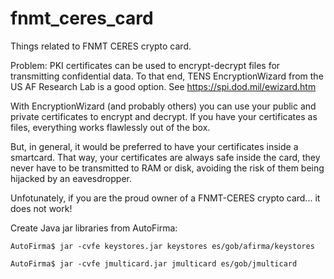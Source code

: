 # fnmt_ceres_card
Things related to FNMT CERES crypto card.

Problem: PKI certificates can be used to encrypt-decrypt files for transmitting confidential data. To that end, TENS EncryptionWizard from the US AF Research Lab is a good option. See https://spi.dod.mil/ewizard.htm

With EncryptionWizard (and probably others) you can use your public and private certificates to encrypt and decrypt. If you have your certificates as files, everything works flawlessly out of the box.

But, in general, it would be preferred to have your certificates inside a smartcard. That way, your certificates are always safe inside the card, they never have to be transmitted to RAM or disk, avoiding the risk of them being hijacked by an eavesdropper. 

Unfotunately, if you are the proud owner of a FNMT-CERES crypto card... it does not work!

Create Java jar libraries from AutoFirma:

```
AutoFirma$ jar -cvfe keystores.jar keystores es/gob/afirma/keystores

AutoFirma$ jar -cvfe jmulticard.jar jmulticard es/gob/jmulticard
```
